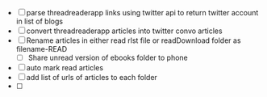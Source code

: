 - [ ] parse threadreaderapp links using twitter api to return twitter account in list of blogs
- [ ] convert threadreaderapp articles into twitter convo articles
- [ ] Rename articles in either read rlst file or readDownload folder as filename-READ
  - [ ] Share unread version of ebooks folder to phone
- [ ] auto mark read articles
- [ ] add list of urls of articles to each folder
- [ ] 
